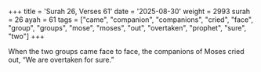 +++
title = 'Surah 26, Verses 61'
date = '2025-08-30'
weight = 2993
surah = 26
ayah = 61
tags = ["came", "companion", "companions", "cried", "face", "group", "groups", "mose", "moses", "out", "overtaken", "prophet", "sure", "two"]
+++

When the two groups came face to face, the companions of Moses cried out, “We are overtaken for sure.”